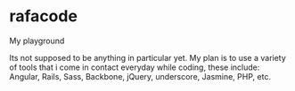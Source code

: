 rafacode
========

My playground

Its not supposed to be anything in particular yet. My plan is to use a variety of tools that i come in contact everyday while coding, these include: Angular, Rails, Sass, Backbone, jQuery, underscore, Jasmine, PHP, etc.
